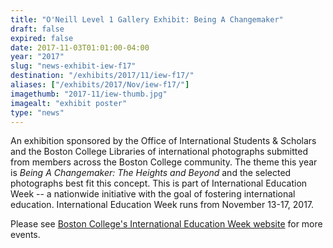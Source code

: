 ```yaml
---
title: "O'Neill Level 1 Gallery Exhibit: Being A Changemaker"
draft: false
expired: false
date: 2017-11-03T01:01:00-04:00
year: "2017"
slug: "news-exhibit-iew-f17"
destination: "/exhibits/2017/11/iew-f17/"
aliases: ["/exhibits/2017/Nov/iew-f17/"]
imagethumb: "2017-11/iew-thumb.jpg"
imagealt: "exhibit poster"
type: "news"
---
```


An exhibition sponsored by the Office of International Students & Scholars and the Boston College Libraries of international photographs submitted from members across the Boston College community. The theme this year is <em>Being A Changemaker: The Heights and Beyond</em> and the selected photographs best fit this concept. This is part of International Education Week -- a nationwide initiative with the goal of fostering international education. International Education Week runs from November 13-17, 2017.

Please see <a href="https://www.bc.edu/offices/international/events/iew">Boston College's International Education Week website</a> for more events.
